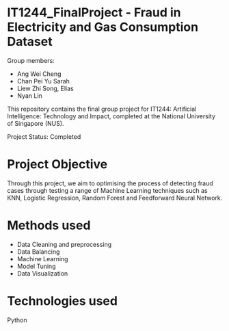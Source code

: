 # IT1244_FinalProject - Fraud in Electricity and Gas Consumption Dataset
Group members:
- Ang Wei Cheng
- Chan Pei Yu Sarah
- Liew Zhi Song, Elias
- Nyan Lin

This repository contains the final group project for IT1244: Artificial Intelligence: Technology and Impact, completed at the National University of Singapore (NUS).

Project Status: Completed

# Project Objective
Through this project, we aim to optimising the process of detecting fraud cases through testing a range of Machine Learning techniques such as KNN, Logistic Regression, Random Forest and Feedforward Neural Network.

# Methods used
- Data Cleaning and preprocessing
- Data Balancing
- Machine Learning
- Model Tuning
- Data Visualization

# Technologies used
Python

